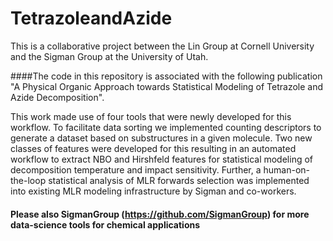 # TetrazoleandAzide

This is a collaborative project between the Lin Group at Cornell University and the Sigman Group at the University of Utah. 

####The code in this repository is associated with the following publication "A Physical Organic Approach towards Statistical Modeling of Tetrazole and Azide Decomposition".

This work made use of four tools that were newly developed for this workflow. To facilitate data sorting we implemented counting descriptors to generate a dataset based on substructures in a given molecule. Two new classes of features were developed for this resulting in an automated workflow to extract NBO and Hirshfeld features for statistical modeling of decomposition temperature and impact sensitivity. Further, a human-on-the-loop statistical analysis of MLR forwards selection was implemented into existing MLR modeling infrastructure by Sigman and co-workers. 

#### Please also SigmanGroup (https://github.com/SigmanGroup) for more data-science tools for chemical applications
